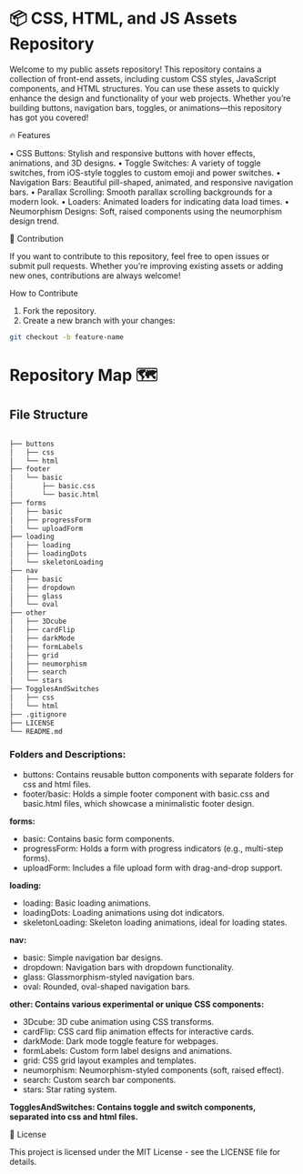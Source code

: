 # 📦 CSS, HTML, and JS Assets Repository

Welcome to my public assets repository! This repository contains a collection of front-end assets, including custom CSS styles, JavaScript components, and HTML structures. You can use these assets to quickly enhance the design and functionality of your web projects. Whether you’re building buttons, navigation bars, toggles, or animations—this repository has got you covered!


🔥 Features

•	CSS Buttons: Stylish and responsive buttons with hover effects, animations, and 3D designs.
•	Toggle Switches: A variety of toggle switches, from iOS-style toggles to custom emoji and power switches.
•	Navigation Bars: Beautiful pill-shaped, animated, and responsive navigation bars.
•	Parallax Scrolling: Smooth parallax scrolling backgrounds for a modern look.
•	Loaders: Animated loaders for indicating data load times.
•	Neumorphism Designs: Soft, raised components using the neumorphism design trend.


🌟 Contribution

If you want to contribute to this repository, feel free to open issues or submit pull requests. Whether you’re improving existing assets or adding new ones, contributions are always welcome!

How to Contribute

1.	Fork the repository.
2.	Create a new branch with your changes:


```bash
git checkout -b feature-name
```


# Repository Map 🗺️

## File Structure

```bash

├── buttons
│   ├── css
│   └── html
├── footer
│   └── basic
│       ├── basic.css
│       └── basic.html
├── forms
│   ├── basic
│   ├── progressForm
│   └── uploadForm
├── loading
│   ├── loading
│   ├── loadingDots
│   └── skeletonLoading
├── nav
│   ├── basic
│   ├── dropdown
│   ├── glass
│   └── oval
├── other
│   ├── 3Dcube
│   ├── cardFlip
│   ├── darkMode
│   ├── formLabels
│   ├── grid
│   ├── neumorphism
│   ├── search
│   └── stars
├── TogglesAndSwitches
│   ├── css
│   └── html
├── .gitignore
├── LICENSE
└── README.md
```


### Folders and Descriptions:

- buttons: Contains reusable button components with separate folders for css and html files.
- footer/basic: Holds a simple footer component with basic.css and basic.html files, which showcase a minimalistic footer design.

**forms:**

- basic: Contains basic form components.
- progressForm: Holds a form with progress indicators (e.g., multi-step forms).
- uploadForm: Includes a file upload form with drag-and-drop support.

**loading:**

- loading: Basic loading animations.
- loadingDots: Loading animations using dot indicators.
- skeletonLoading: Skeleton loading animations, ideal for loading states.

**nav:**

- basic: Simple navigation bar designs.
- dropdown: Navigation bars with dropdown functionality.
- glass: Glassmorphism-styled navigation bars.
- oval: Rounded, oval-shaped navigation bars.

 **other: Contains various experimental or unique CSS components:**

- 3Dcube: 3D cube animation using CSS transforms.
- cardFlip: CSS card flip animation effects for interactive cards.
- darkMode: Dark mode toggle feature for webpages.
- formLabels: Custom form label designs and animations.
- grid: CSS grid layout examples and templates.
- neumorphism: Neumorphism-styled components (soft, raised effect).
- search: Custom search bar components.
- stars: Star rating system.

**TogglesAndSwitches: Contains toggle and switch components, separated into css and html files.**


📝 License

This project is licensed under the MIT License - see the LICENSE file for details.



